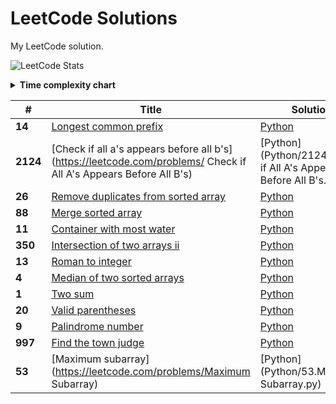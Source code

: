 # LeetCode Solutions
My LeetCode solution.

![LeetCode Stats](https://leetcode.card.workers.dev/Mo-Shakib?theme=default&font=baloo&extension=null&border=1)

<details>
  <summary><b> Time complexity chart</b></summary>

![Big-O time complexity chart](https://i.imgur.com/Fr60hgB.png)
![](https://i.imgur.com/6ghKT9M.png)
![](https://i.imgur.com/40gXcOR.png)
</details>

| #    | Title | Solution | Difficulty | Acceptance |
| ---- | ----- | -------- | ---------- | ---------- |
|__14__|[Longest common prefix](https://leetcode.com/problems/longest-common-prefix)|[Python](Python/14.longest-common-prefix.py)|Easy|34.80%|
|__2124__|[Check if all a's appears before all b's](https://leetcode.com/problems/ Check if All A's Appears Before All B's)|[Python](Python/2124. Check if All A's Appears Before All B's.py)|-|-|
|__26__|[Remove duplicates from sorted array](https://leetcode.com/problems/remove-duplicates-from-sorted-array)|[Python](Python/26.remove-duplicates-from-sorted-array.py)|Easy|43.80%|
|__88__|[Merge sorted array](https://leetcode.com/problems/merge-sorted-array)|[Python](Python/88.merge-sorted-array.py)|Easy|38.50%|
|__11__|[Container with most water](https://leetcode.com/problems/container-with-most-water)|[Python](Python/11.container-with-most-water.py)|Medium|49.40%|
|__350__|[Intersection of two arrays ii](https://leetcode.com/problems/intersection-of-two-arrays-ii)|[Python](Python/350.intersection-of-two-arrays-ii.py)|Easy|50.60%|
|__13__|[Roman to integer](https://leetcode.com/problems/roman-to-integer)|[Python](Python/13.roman-to-integer.py)|Easy|54.80%|
|__4__|[Median of two sorted arrays](https://leetcode.com/problems/median-of-two-sorted-arrays)|[Python](Python/4.median-of-two-sorted-arrays.py)|Hard|28.70%|
|__1__|[Two sum](https://leetcode.com/problems/two-sum)|[Python](Python/1.two-sum.py)|Easy|45.20%|
|__20__|[Valid parentheses](https://leetcode.com/problems/valid-parentheses)|[Python](Python/20.valid-parentheses.py)|Easy|38.30%|
|__9__|[Palindrome number](https://leetcode.com/problems/palindrome-number)|[Python](Python/9.palindrome-number.py)|Easy|47.10%|
|__997__|[Find the town judge](https://leetcode.com/problems/find-the-town-judge)|[Python](Python/997.find-the-town-judge.py)|Easy|50.00%|
|__53__|[Maximum subarray](https://leetcode.com/problems/Maximum Subarray)|[Python](Python/53.Maximum Subarray.py)|Easy|45.90%|
